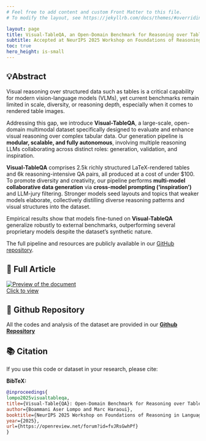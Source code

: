 ```yaml
---
# Feel free to add content and custom Front Matter to this file.
# To modify the layout, see https://jekyllrb.com/docs/themes/#overriding-theme-defaults

layout: page
title: Visual-TableQA, an Open-Domain Benchmark for Reasoning over Table Images
subtitle: Accepted at NeurIPS 2025 Workshop on Foundations of Reasoning in Language Models
toc: true
hero_height: is-small
---
```


## 💡Abstract

Visual reasoning over structured data such as tables is a critical capability for modern vision-language models (VLMs), yet current benchmarks remain limited in scale, diversity, or reasoning depth, especially when it comes to rendered table images.

Addressing this gap, we introduce **Visual-TableQA**, a large-scale, open-domain multimodal dataset specifically designed to evaluate and enhance visual reasoning over complex tabular data. Our generation pipeline is **modular, scalable, and fully autonomous**, involving multiple reasoning LLMs collaborating across distinct roles: generation, validation, and inspiration.  

**Visual-TableQA** comprises 2.5k richly structured LaTeX-rendered tables and 6k reasoning-intensive QA pairs, all produced at a cost of under \$100. To promote diversity and creativity, our pipeline performs **multi-model collaborative data generation** via **cross-model prompting (‘inspiration’)** and LLM-jury filtering. Stronger models seed layouts and topics that weaker models elaborate, collectively distilling diverse reasoning patterns and visual structures into the dataset.  

Empirical results show that models fine-tuned on **Visual-TableQA** generalize robustly to external benchmarks, outperforming several proprietary models despite the dataset’s synthetic nature.  

The full pipeline and resources are publicly available in our [GitHub repository](https://github.com/AI-4-Everyone/Visual-TableQA-v2).

## 📘 Full Article
<div markdown="0">
  <a href="https://arxiv.org/pdf/2509.07966">
    <div class="preview-container">
      <img src="{{ site.baseurl }}/assets/thumbnails/Visual-TableQA_thumbnail.png" alt="Preview of the document"/>
      <div class="hover-effect">Click to view</div>
    </div>
  </a>
</div>

## 🐙 Github Repository
All the codes and analysis of the dataset are provided in our **[Github Repository](https://github.com/AI-4-Everyone/Visual-TableQA-v2)**


## 📚 Citation

If you use this code or dataset in your research, please cite:

**BibTeX:**
```bibtex
@inproceedings{
lompo2025visualtableqa,
title={Visual-Table{QA}: Open-Domain Benchmark for Reasoning over Table Images},
author={Boammani Aser Lompo and Marc Haraoui},
booktitle={NeurIPS 2025 Workshop on Foundations of Reasoning in Language Models},
year={2025},
url={https://openreview.net/forum?id=fvJRsGwhPf}
}
```
